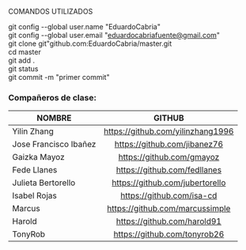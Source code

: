 COMANDOS UTILIZADOS

git config --global user.name "EduardoCabria"  
git config --global user.email "eduardocabriafuente@gmail.com"  
git clone git"github.com:EduardoCabria/master.git  
cd master  
git add .  
git status  
git commit -m "primer commit"  



### **Compañeros de clase:**   

| NOMBRE |  GITHUB |
|----------------|:---------------------------------:|
| Yilin Zhang |  https://github.com/yilinzhang1996 |
|     Jose Francisco Ibañez     |    https://github.com/jibanez76   | 
|     Gaizka Mayoz    |     https://github.com/gmayoz     |
|      Fede Llanes      |   https://github.com/fedllanes    | 
|    Julieta Bertorello  |  https://github.com/jubertorello  |
|    Isabel Rojas  |  https://github.com/isa-cd  |
|     Marcus     |  https://github.com/marcussimple  |
|     Harold     |    https://github.com/harold91    |
|    TonyRob     |   https://github.com/tonyrob26    |
